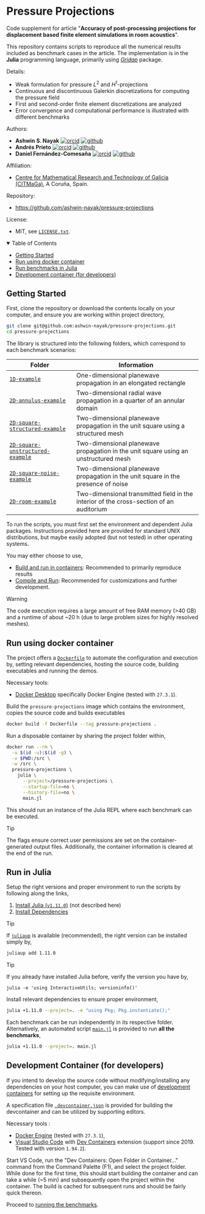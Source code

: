 Pressure Projections
====================

Code supplement for article "**Accuracy of post-processing projections for displacement based finite element simulations in room acoustics**".

This repository contains scripts to reproduce all the numerical results included as benchmark cases in the article.
The implementation is in the **Julia** programming language, primarily using [_Gridap_](https://github.com/gridap/Gridap.jl) package.

Details:
  - Weak formulation for pressure $L^2$ and $H^1$-projections
  - Continuous and discontinuous Galerkin discretizations for computing the pressure field
  - First and second-order finite element discretizations are analyzed
  - Error convergence and computational performance is illustrated with different benchmarks

Authors:
  - **Ashwin S. Nayak**
  [![orcid](https://img.shields.io/badge/%20-orcid-black?logo=orcid&style=plastic)](https://orcid.org/0000-0002-9855-2377)
  [![github](https://img.shields.io/badge/%20-github-black?logo=github&style=plastic)](https://github.com/ashwin-nayak)
  - **Andrés Prieto**
  [![orcid](https://img.shields.io/badge/%20-orcid-black?logo=orcid&style=plastic)](https://orcid.org/0000-0002-4399-6878)
  [![github](https://img.shields.io/badge/%20-github-black?logo=github&style=plastic)](https://github.com/maprieto)
  - **Daniel Fernández-Comesaña**
  [![orcid](https://img.shields.io/badge/%20-orcid-black?logo=orcid&style=plastic)](https://orcid.org/0000-0003-3286-6637)
  [![github](https://img.shields.io/badge/%20-github-black?logo=github&style=plastic)](https://github.com/fernandez-microflown)

Affiliation:
  - [Centre for Mathematical Research and Technology of Galicia (CITMaGa)](https://citmaga.gal/en/home), A Coruña, Spain.

Repository:
  - https://github.com/ashwin-nayak/pressure-projections

License:
  - MIT, see [`LICENSE.txt`](LICENSE.txt).

<!-- Table of Contents -->
<details open>
<summary>Table of Contents</summary>
<ul>
  <li><a href="#getting-started">Getting Started</a></li>
  <li><a href="#run-using-docker-container">Run using docker container</a></li>
  <li><a href="#run-in-julia">Run benchmarks in Julia</a></li>
  <li><a href="#development-container-for-developers">Development container (for developers)</a></li>
</ul>
</details>

## Getting Started

First, clone the repository or download the contents locally on your computer, and ensure you are working within project directory,
```bash
git clone git@github.com:ashwin-nayak/pressure-projections.git
cd pressure-projections
```

The library is structured into the following folders, which correspond to each benchmark scenarios:

| Folder              | Information                                                                     |
|---------------------|---------------------------------------------------------------------------------|
| [`1D-example`](1D-example)                      | One-dimensional planewave propagation in an elongated rectangle |
| [`2D-annulus-example`](2D-annulus-example)              | Two-dimensional radial wave propagation in a quarter of an annular domain |
| [`2D-square-structured-example`](2D-square-structured-example)    | Two-dimensional planewave propagation in the unit square using a structured mesh |
| [`2D-square-unstructured-example`](2D-square-unstructured-example)  | Two-dimensional planewave propagation in the unit square using an unstructured mesh |
| [`2D-square-noise-example`](2D-square-noise-example)         | Two-dimensional planewave propagation in the unit square in the presence of noise |
| [`2D-room-example`](2D-room-example)                 | Two-dimensional transmitted field in the interior of the cross-section of an auditorium |

To run the scripts, you must first set the environment and dependent Julia packages.
Instructions provided here are provided for standard UNIX distributions, but maybe easily adopted (but not tested) in other operating systems.

You may either choose to use,
  - [Build and run in containers](#run-using-docker-container): Recommended to primarily reproduce results
  - [Compile and Run](#run-in-julia): Recommended for customizations and further development.

> [!WARNING]
> The code execution requires a large amount of free RAM memory (>40 GB) and a runtime of about ~20 h (due to large problem sizes for highly resolved meshes).

## Run using docker container

The project offers a [`Dockerfile`](Dockerfile) to automate the configuration and execution by,
setting relevant dependencies, hosting the source code, building executables and running the demos.

Necessary tools:
  - [Docker Desktop](https://docs.docker.com/desktop/) specifically Docker Engine (tested with `27.3.1`).

Build the `pressure-projections` image which contains the environment, copies the source code and builds executables

```bash
docker build -f Dockerfile --tag pressure-projections .
```

Run a disposable container by sharing the project folder within,
```bash
docker run --rm \
  -u $(id -u):$(id -g) \
  -v $PWD:/src \
  -w /src \
  pressure-projections \
    julia \
      --project=/pressure-projections \
      --startup-file=no \
      --history-file=no \
      main.jl
```

This should run an instance of the Julia REPL where each benchmark can be executed.

> [!TIP]
> The flags ensure correct user permissions are set on the container-generated output files. Additionally, the container information is cleared at the end of the run.

## Run in Julia

Setup the right versions and proper environment to run the scripts by following along the links,

1. [Install Julia (`v1.11.0`)](https://docs.julialang.org/en/v1.11.0/) (not described here)
2. [Install Dependencies](https://pkgdocs.julialang.org/v1/environments/#Using-someone-else's-project)


> [!TIP]
> If [`juliaup`](https://github.com/JuliaLang/juliaup) is available (recommended), the right version can be installed simply by,
>```bash
>juliaup add 1.11.0
>```

> [!TIP]
> If you already have installed Julia before, verify the version you have by,
> ```shell
>julia -e 'using InteractiveUtils; versioninfo()'
>```

Install relevant dependencies to ensure proper environment,
```bash
julia +1.11.0 --project=. -e "using Pkg; Pkg.instantiate();"
```

Each benchmark can be run independently in its respective folder.
Alternatively, an automated script [`main.jl`](main.jl) is provided to run **all the benchmarks**,
```bash
julia +1.11.0 --project=. main.jl
```

## Development Container (for developers)

If you intend to develop the source code without modifying/installing any dependencies on your host computer, you can make use of [development containers](https://containers.dev/) for setting up the requisite environment.

A specification file [`.devcontainer.json`](.devcontainer.json) is provided for building the devcontainer and can be utilized by supporting editors.

Necessary tools :
- [Docker Engine](https://docs.docker.com/engine/install/) (tested with `27.3.1`),
- [Visual Studio Code](https://code.visualstudio.com/) with [Dev Containers](https://marketplace.visualstudio.com/items?itemName=ms-vscode-remote.remote-containers) extension (support since 2019. Tested with version `1.94.2`).

Start VS Code, run the "Dev Containers: Open Folder in Container..." command from the Command Palette (F1), and select the project folder.
While done for the first time, this should start building the container and can take a while (~5 min) and subsequently open the project within the container.
The build is cached for subsequent runs and should be fairly quick thereon.

Proceed to [running the benchmarks](#run-in-julia).

